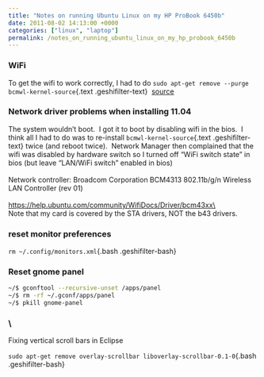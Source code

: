 ```yaml
---
title: "Notes on running Ubuntu Linux on my HP ProBook 6450b"
date: 2011-08-02 14:13:00 +0000
categories: ["linux", "laptop"]
permalink: /notes_on_running_ubuntu_linux_on_my_hp_probook_6450b
---
```

### WiFi

To get the wifi to work correctly, I had to do <span
class="geshifilter">`sudo apt-get remove --purge bcmwl-kernel-source`{.text
.geshifilter-text}</span> 
[source](https://bugs.launchpad.net/ubuntu/+source/bcmwl/+bug/1112751/comments/23)

### Network driver problems when installing 11.04

The system wouldn’t boot.  I got it to boot by disabling wifi in the
bios.  I think all I had to do was to re-install <span
class="geshifilter">`bcmwl-kernel-source`{.text
.geshifilter-text}</span> twice (and reboot twice).  Network Manager
then complained that the wifi was disabled by hardware switch so I
turned off “WiFi switch state” in bios (but leave “LAN/WiFi switch”
enabled in bios)\
\
Network controller: Broadcom Corporation BCM4313 802.11b/g/n Wireless
LAN Controller (rev 01)\
\
https://help.ubuntu.com/community/WifiDocs/Driver/bcm43xx\
\
Note that my card is covered by the STA drivers, NOT the b43 drivers.

### reset monitor preferences

<span class="geshifilter">`rm ~/.config/monitors.xml`{.bash
.geshifilter-bash}</span>

### Reset gnome panel

<div class="geshifilter">

``` {.bash .geshifilter-bash style="font-family:monospace;"}
~/$ gconftool --recursive-unset /apps/panel
~/$ rm -rf ~/.gconf/apps/panel
~/$ pkill gnome-panel
```

</div>

### \
Fixing vertical scroll bars in Eclipse

<span
class="geshifilter">`sudo apt-get remove overlay-scrollbar liboverlay-scrollbar-0.1-0`{.bash
.geshifilter-bash}</span>

